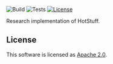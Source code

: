 ![Build](https://github.com/asonnino/hotstuff/workflows/Build/badge.svg)
![Tests](https://github.com/asonnino/hotstuff/workflows/Tests/badge.svg)
[![License](https://img.shields.io/badge/license-Apache-green.svg)](LICENSE)

Research implementation of HotStuff.

## License
This software is licensed as [Apache 2.0](LICENSE).
